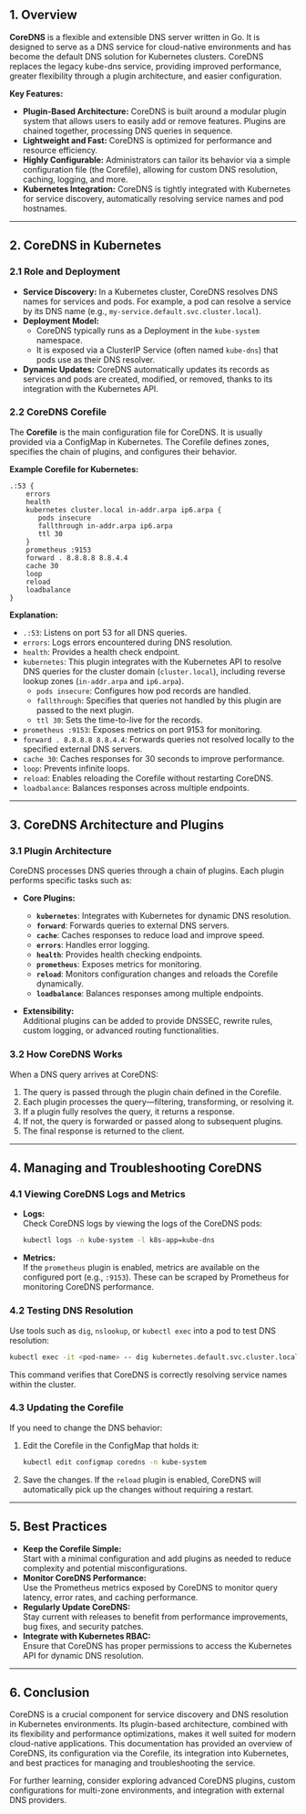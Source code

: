 ## 1. Overview

**CoreDNS** is a flexible and extensible DNS server written in Go. It is designed to serve as a DNS service for cloud-native environments and has become the default DNS solution for Kubernetes clusters. CoreDNS replaces the legacy kube-dns service, providing improved performance, greater flexibility through a plugin architecture, and easier configuration.

**Key Features:**

- **Plugin-Based Architecture:** CoreDNS is built around a modular plugin system that allows users to easily add or remove features. Plugins are chained together, processing DNS queries in sequence.
- **Lightweight and Fast:** CoreDNS is optimized for performance and resource efficiency.
- **Highly Configurable:** Administrators can tailor its behavior via a simple configuration file (the Corefile), allowing for custom DNS resolution, caching, logging, and more.
- **Kubernetes Integration:** CoreDNS is tightly integrated with Kubernetes for service discovery, automatically resolving service names and pod hostnames.

---

## 2. CoreDNS in Kubernetes

### 2.1 Role and Deployment

- **Service Discovery:** In a Kubernetes cluster, CoreDNS resolves DNS names for services and pods. For example, a pod can resolve a service by its DNS name (e.g., `my-service.default.svc.cluster.local`).
- **Deployment Model:**  
  - CoreDNS typically runs as a Deployment in the `kube-system` namespace.
  - It is exposed via a ClusterIP Service (often named `kube-dns`) that pods use as their DNS resolver.
- **Dynamic Updates:** CoreDNS automatically updates its records as services and pods are created, modified, or removed, thanks to its integration with the Kubernetes API.

### 2.2 CoreDNS Corefile

The **Corefile** is the main configuration file for CoreDNS. It is usually provided via a ConfigMap in Kubernetes. The Corefile defines zones, specifies the chain of plugins, and configures their behavior.

**Example Corefile for Kubernetes:**

```coredns
.:53 {
    errors
    health
    kubernetes cluster.local in-addr.arpa ip6.arpa {
       pods insecure
       fallthrough in-addr.arpa ip6.arpa
       ttl 30
    }
    prometheus :9153
    forward . 8.8.8.8 8.8.4.4
    cache 30
    loop
    reload
    loadbalance
}
```

**Explanation:**
- `.:53`: Listens on port 53 for all DNS queries.
- `errors`: Logs errors encountered during DNS resolution.
- `health`: Provides a health check endpoint.
- `kubernetes`: This plugin integrates with the Kubernetes API to resolve DNS queries for the cluster domain (`cluster.local`), including reverse lookup zones (`in-addr.arpa` and `ip6.arpa`).
  - `pods insecure`: Configures how pod records are handled.
  - `fallthrough`: Specifies that queries not handled by this plugin are passed to the next plugin.
  - `ttl 30`: Sets the time-to-live for the records.
- `prometheus :9153`: Exposes metrics on port 9153 for monitoring.
- `forward . 8.8.8.8 8.8.4.4`: Forwards queries not resolved locally to the specified external DNS servers.
- `cache 30`: Caches responses for 30 seconds to improve performance.
- `loop`: Prevents infinite loops.
- `reload`: Enables reloading the Corefile without restarting CoreDNS.
- `loadbalance`: Balances responses across multiple endpoints.

---

## 3. CoreDNS Architecture and Plugins

### 3.1 Plugin Architecture

CoreDNS processes DNS queries through a chain of plugins. Each plugin performs specific tasks such as:

- **Core Plugins:**  
  - **`kubernetes`**: Integrates with Kubernetes for dynamic DNS resolution.
  - **`forward`**: Forwards queries to external DNS servers.
  - **`cache`**: Caches responses to reduce load and improve speed.
  - **`errors`**: Handles error logging.
  - **`health`**: Provides health checking endpoints.
  - **`prometheus`**: Exposes metrics for monitoring.
  - **`reload`**: Monitors configuration changes and reloads the Corefile dynamically.
  - **`loadbalance`**: Balances responses among multiple endpoints.
  
- **Extensibility:**  
  Additional plugins can be added to provide DNSSEC, rewrite rules, custom logging, or advanced routing functionalities.

### 3.2 How CoreDNS Works

When a DNS query arrives at CoreDNS:
1. The query is passed through the plugin chain defined in the Corefile.
2. Each plugin processes the query—filtering, transforming, or resolving it.
3. If a plugin fully resolves the query, it returns a response.
4. If not, the query is forwarded or passed along to subsequent plugins.
5. The final response is returned to the client.

---

## 4. Managing and Troubleshooting CoreDNS

### 4.1 Viewing CoreDNS Logs and Metrics

- **Logs:**  
  Check CoreDNS logs by viewing the logs of the CoreDNS pods:
  ```bash
  kubectl logs -n kube-system -l k8s-app=kube-dns
  ```
- **Metrics:**  
  If the `prometheus` plugin is enabled, metrics are available on the configured port (e.g., `:9153`). These can be scraped by Prometheus for monitoring CoreDNS performance.

### 4.2 Testing DNS Resolution

Use tools such as `dig`, `nslookup`, or `kubectl exec` into a pod to test DNS resolution:
```bash
kubectl exec -it <pod-name> -- dig kubernetes.default.svc.cluster.local
```
This command verifies that CoreDNS is correctly resolving service names within the cluster.

### 4.3 Updating the Corefile

If you need to change the DNS behavior:
1. Edit the Corefile in the ConfigMap that holds it:
   ```bash
   kubectl edit configmap coredns -n kube-system
   ```
2. Save the changes. If the `reload` plugin is enabled, CoreDNS will automatically pick up the changes without requiring a restart.

---

## 5. Best Practices

- **Keep the Corefile Simple:**  
  Start with a minimal configuration and add plugins as needed to reduce complexity and potential misconfigurations.
- **Monitor CoreDNS Performance:**  
  Use the Prometheus metrics exposed by CoreDNS to monitor query latency, error rates, and caching performance.
- **Regularly Update CoreDNS:**  
  Stay current with releases to benefit from performance improvements, bug fixes, and security patches.
- **Integrate with Kubernetes RBAC:**  
  Ensure that CoreDNS has proper permissions to access the Kubernetes API for dynamic DNS resolution.

---

## 6. Conclusion

CoreDNS is a crucial component for service discovery and DNS resolution in Kubernetes environments. Its plugin-based architecture, combined with its flexibility and performance optimizations, makes it well suited for modern cloud-native applications. This documentation has provided an overview of CoreDNS, its configuration via the Corefile, its integration into Kubernetes, and best practices for managing and troubleshooting the service.

For further learning, consider exploring advanced CoreDNS plugins, custom configurations for multi-zone environments, and integration with external DNS providers.
